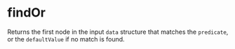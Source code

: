 # findOr

Returns the first node in the input `data` structure that matches the `predicate`, or the `defaultValue` if no match is found.

```

```
